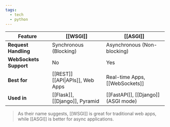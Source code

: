 ```yaml
---
tags:
  - tech
  - python
---
```


| Feature                | **[[WSGI]]**                     | **[[ASGI]]**                        |
| ---------------------- | -------------------------------- | ----------------------------------- |
| **Request Handling**   | Synchronous (Blocking)           | Asynchronous (Non-blocking)         |
| **WebSockets Support** | No                               | Yes                                 |
| **Best for**           | [[REST]] [[API\|APIs]], Web Apps | Real-time Apps, [[WebSockets]]      |
| **Used in**            | [[Flask]], [[Django]], Pyramid   | [[FastAPI]], [[Django]] (ASGI mode) |
> As their name suggests, [[WSGI]] is great for traditional web apps, while [[ASGI]] is better for async applications.